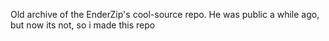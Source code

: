 Old archive of the EnderZip's cool-source repo.
He was public a while ago, but now its not, so i made this repo
